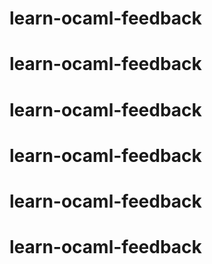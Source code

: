 # learn-ocaml-feedback
# learn-ocaml-feedback
# learn-ocaml-feedback
# learn-ocaml-feedback
# learn-ocaml-feedback
# learn-ocaml-feedback
